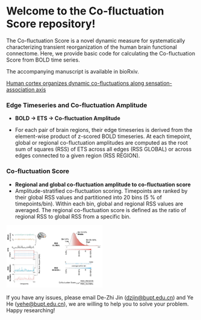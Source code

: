 # Welcome to the Co-fluctuation Score repository!



The Co-fluctuation Score is a novel dynamic measure for systematically characterizing transient reorganization of the human brain functional connectome. Here, we provide basic code for calculating the Co-fluctuation Score from BOLD time series.

The accompanying manuscript is available in bioRxiv.

[Human cortex organizes dynamic co-fluctuations along sensation-association axis](https://www.biorxiv.org/content/10.1101/2025.07.14.660681v1)



### Edge Timeseries and Co-fluctuation Amplitude

- **BOLD -> ETS -> Co-fluctuation Amplitude**

- For each pair of brain regions, their edge timeseries is derived from the element-wise product of z-scored BOLD timeseries. At each timepoint, global or regional co-fluctuation amplitudes are computed as the root sum of squares (RSS) of ETS across all edges (RSS GLOBAL) or across edges connected to a given region (RSS REGION). 

  

### Co-fluctuation Score

- **Regional and global co-fluctuation amplitude to co-fluctuation score**
- Amplitude-stratified co-fluctuation scoring. Timepoints are ranked by their global RSS values and partitioned into 20 bins (5 % of timepoints/bin). Within each bin, global and regional RSS values are averaged. The regional co-fluctuation score is defined as the ratio of regional RSS to global RSS from a specific bin. 


<img src="pictures/cs.jpg" style="zoom: 25%;" />

If you have any issues, please email De-Zhi Jin (dzjin@bupt.edu.cn) and Ye He (yehe@bupt.edu.cn), we are willing to help you to solve your problem. Happy researching!
